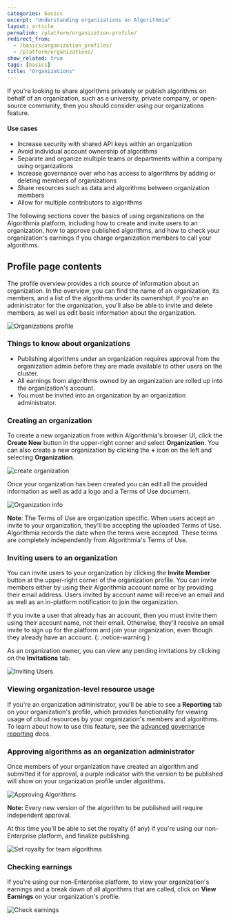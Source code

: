 ```yaml
---
categories: basics
excerpt: "Understanding organizations on Algorithmia"
layout: article
permalink: /platform/organization-profile/
redirect_from:
  - /basics/organization_profiles/
  - /platform/organizations/
show_related: true
tags: [basics]
title: "Organizations"
---
```


If you're looking to share algorithms privately or publish algorithms on behalf of an organization, such as a university, private company, or open-source community, then you should consider using our organizations feature.

#### Use cases

* Increase security with shared API keys within an organization
* Avoid individual account ownership of algorithms
* Separate and organize multiple teams or departments within a company using organizations
* Increase governance over who has access to algorithms by adding or deleting members of organizations
* Share resources such as data and algorithms between organization members
* Allow for multiple contributors to algorithms

The following sections cover the basics of using organizations on the Algorithmia platform, including how to create and invite users to an organization, how to approve published algorithms, and how to check your organization's earnings if you charge organization members to call your algorithms.

## Profile page contents

The profile overview provides a rich source of information about an organization. In the overview, you can find the name of an organization, its members, and a list of the algorithms under its ownershipt. If you're an administrator for the organization, you'll also be able to invite and delete members, as well as edit basic information about the organization.

<img src="{{site.cdnurl}}{{site.baseurl}}/images/post_images/organizations/organization_profile.png" alt="Organizations profile" class="screenshot img-md">

### Things to know about organizations

* Publishing algorithms under an organization requires approval from the organization admin before they are made available to other users on the cluster.
* All earnings from algorithms owned by an organization are rolled up into the organization's account.
* You must be invited into an organization by an organization administrator.

### Creating an organization

To create a new organization from within Algorithmia's browser UI, click the **Create New** button in the upper-right corner and select **Organization**. You can also create a new organization by clicking the **+** icon on the left and selecting **Organization**.

<img src="{{site.cdnurl}}{{site.baseurl}}/images/post_images/organizations/new_organization.png" alt="create organization" class="screenshot img-sm">

Once your organization has been created you can edit all the provided information as well as add a logo and a Terms of Use document.

<img src="{{site.cdnurl}}{{site.baseurl}}/images/post_images/organizations/edit_organization.png" alt="Organization info" class="screenshot img-sm">

**Note**: The Terms of Use are organization specific. When users accept an invite to your organization, they'll be accepting the uploaded Terms of Use. Algorithmia records the date when the terms were accepted. These terms are completely independently from Algorithmia's Terms of Use.

### Inviting users to an organization

You can invite users to your organization by clicking the **Invite Member** button at the upper-right corner of the organization profile. You can invite members either by using their Algorithmia account name or by providing their email address. Users invited by account name will receive an email and as well as an in-platform notification to join the organization.

If you invite a user that already has an account, then you must invite them using their account name, not their email. Otherwise, they'll receive an email invite to sign up for the platform and join your organization, even though they already have an account.
{: .notice-warning }

As an organization owner, you can view any pending invitations by clicking on the **Invitations** tab.

<img src="{{site.cdnurl}}{{site.baseurl}}/images/post_images/organizations/organization_invite_user.png" alt="Inviting Users" class="screenshot">

### Viewing organization-level resource usage

If you're an organization administrator, you'll be able to see a **Reporting** tab on your organization's profile, which provides functionality for viewing usage of cloud resources by your organization's members and algorithms. To learn about how to use this feature, see the [advanced governance reporting]({{site.baseurl}}/platform/advanced-governance-reporting/) docs.

### Approving algorithms as an organization administrator

Once members of your organization have created an algorithm and submitted it for approval, a purple indicator with the version to be published will show on your organization profile under algorithms.

<img src="{{site.cdnurl}}{{site.baseurl}}/images/post_images/organizations/organization_approve_algo.png" alt="Approving Algorithms" class="screenshot img-sm">

**Note:** Every new version of the algorithm to be published will require independent approval.

At this time you'll be able to set the royalty (if any) if you're using our non-Enterprise platform, and finalize publishing.

<img src="{{site.cdnurl}}{{site.baseurl}}/images/post_images/organizations/organization_approve_algo_royalty.png" alt="Set royalty for team algorithms" class="screenshot">

### Checking earnings

If you're using our non-Enterprise platform, to view your organization's earnings and a break down of all algorithms that are called, click on **View Earnings** on your organization's profile.

<img src="{{site.cdnurl}}{{site.baseurl}}/images/post_images/organizations/organization_earnings.png" alt="Check earnings" class="screenshot img-md">
